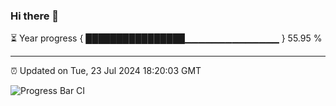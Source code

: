 ### Hi there 👋

⏳ Year progress { ████████████████▁▁▁▁▁▁▁▁▁▁▁▁▁▁ } 55.95 %

---

⏰ Updated on Tue, 23 Jul 2024 18:20:03 GMT

![Progress Bar CI](https://github.com/liununu/liununu/workflows/Progress%20Bar%20CI/badge.svg)
